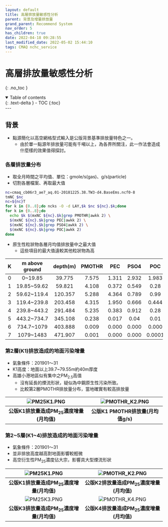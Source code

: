```yaml
---
layout: default
title: 高層排放量敏感性分析
parent: 背景及增量排放量
grand_parent: Recommend System
nav_order: 5
has_children: true
date: 2022-04-18 09:28:55
last_modified_date: 2022-05-02 15:44:10
tags: CMAQ nchc_service
---
```


# 高層排放量敏感性分析
{: .no_toc }

<details open markdown="block">
  <summary>
    Table of contents
  </summary>
  {: .text-delta }
- TOC
{:toc}
</details>
---

## 背景
- 點源簡化以高空網格型式輸入是公版背景基準排放量特色之一。
  - 由於單一點源年排放量可能有千噸以上，為各界所關注，此一作法會造成什麼樣的效果值得探討。

### 各層排放量分布
- 取全月時間之平均值、單位：gmole/s(gas)、g/s(particle)
- 切割各層檔案、再取最大值

```bash
nc=cmaq_cb06r3_ae7_aq.01-20181225.38.TW3-d4.BaseEms.ncf0-8
tmNC $nc
nc=${nc}T
for k in {0..8};do ncks -O -d LAY,$k $nc ${nc}.$k;done
for k in {0..8};do 
  echo $k $(mxNC ${nc}.$k|grep PMOTHR|awkk 2) \
  $(mxNC ${nc}.$k|grep PEC|awkk 2) \
  $(mxNC ${nc}.$k|grep PSO4|awkk 2) \
  $(mxNC ${nc}.$k|grep POC|awkk 2)
done
```

- 原生性粒狀物各層月均值排放量中之最大值
  - 這些項目的最大值遠較其他粒狀物為高 

|K|m above ground|depth(m)|PMOTHR|PEC|PSO4|POC|
|:-:|:-:|:-:|:-:|:-:|:-:|:-:|
|0|0~19.85|39.775|7.575|1.311|2.932|1.983|
|1|19.85~59.62|59.821|4.108|0.372|0.549|0.28|
|2|59.62~119.4|120.357|5.288|4.364|0.789|0.99|
|3|119.4~239.8|203.458|4.315|1.950|0.666|0.444|
|4|239.8~443.2|291.484|5.235|0.383|0.912|0.28|
|5|443.2~734.7|345.108|0.238|0.017|0.04|0.01|
|6|734.7~1079|403.888|0.009|0.000|0.000|0.000|
|7|1079~1483|471.907|0.001|0.000|0.000|0.0001|

### 第2層(K1)排放造成的地面污染增量
- 氣象條件：201901～31
- K1高度：地面以上39.7\~79.55m約40m厚度
- 高雄小港地區似有集中之PM<sub>2.5</sub>高值
  - 沒有延長的煙流形狀，疑似為中鋼原生性污染所致。
  - 比較第2層PMOTHR排放量分布，當地確實有較高排放量

| ![PM25K1.PNG](../../assets/images/PM25K1.png) |![PMOTHR_K2.PNG](../../assets/images/PMOTHR_K2.PNG) |
|:--:|:--:|
| <b>公版K1排放量造成PM<sub>25</sub>濃度增量(月均值)</b>|<b>公版K1 PMOTHR排放量(月均值g/s)</b>|

### 第2\~5層(K1\~4)排放造成的地面污染增量
- 氣象條件：201901～31
- 並非排放高度越高對地面影響較輕微
- 高空衍生性PM<sub>25</sub>濃度佔大宗，影響具大型煙流形狀

| ![PM25K1.PNG](../../assets/images/PM25K1.png) |![PMOTHR_K2.PNG](../../assets/images/PM25K2.png) |
|:--:|:--:|
| <b>公版K1排放量造成PM<sub>25</sub>濃度增量(月均值)</b>|<b>公版K2排放量造成PM<sub>25</sub>濃度增量(月均值)</b>|
| ![PM25K3.PNG](../../assets/images/PM25K3.png) |![PMOTHR_K4.PNG](../../assets/images/PM25K4.png) |
| <b>公版K3排放量造成PM<sub>25</sub>濃度增量(月均值)</b>|<b>公版K4排放量造成PM<sub>25</sub>濃度增量(月均值)</b>|
